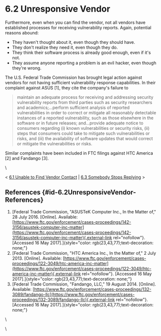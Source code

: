 # 6.2 Unresponsive Vendor 

Furthermore, even when you can find the vendor, not all vendors have
established processes for receiving vulnerability reports. Again,
potential reasons abound:

-   They haven't thought about it, even though they should have.
-   They don't realize they need it, even though they do.
-   They think their software process is already good enough, even if
    it's not.
-   They assume anyone reporting a problem is an evil hacker, even
    though they're wrong.

The U.S. Federal Trade Commission has brought legal action against
vendors for not having sufficient vulnerability response capabilities.
In their complaint against ASUS \[1\], they cite the company's failure
to

> maintain an adequate process for receiving and addressing security
> vulnerability reports from third parties such as security researchers
> and academics;...perform sufficient analysis of reported
> vulnerabilities in order to correct or mitigate all reasonably
> detectable instances of a reported vulnerability, such as those
> elsewhere in the software or in future releases; and\...provide
> adequate notice to consumers regarding (i) known vulnerabilities or
> security risks, (ii) steps that consumers could take to mitigate such
> vulnerabilities or risks, and (iii) the availability of software
> updates that would correct or mitigate the vulnerabilities or risks.

Similar complaints have been included in FTC filings against HTC America
\[2\] and Fandango \[3\].

\

\< [6.1 Unable to Find Vendor
Contact](6_1) \| [6.3
Somebody Stops Replying](6_3) \>

## References {#id-6.2UnresponsiveVendor-References}

1.  [Federal Trade Commission, "ASUSTeK Computer Inc., In the Matter
    of," 28 July 2016. \[Online\]. Available:
    [https://www.ftc.gov/enforcement/cases-proceedings/142-3156/asustek-computer-inc-matter](https://www.ftc.gov/enforcement/cases-proceedings/142-3156/asustek-computer-inc-matter){.external-link
    rel="nofollow"}. \[Accessed 16 May
    2017\].]{style="color: rgb(23,43,77);text-decoration: none;"}
2.  [Federal Trade Commission, "HTC America Inc., In the Matter of," 2
    July 2013. \[Online\]. Available:
    [https://www.ftc.gov/enforcement/cases-proceedings/122-3049/htc-america-inc-matter](https://www.ftc.gov/enforcement/cases-proceedings/122-3049/htc-america-inc-matter){.external-link
    rel="nofollow"}. \[Accessed 16 May
    2017\].]{style="color: rgb(23,43,77);text-decoration: none;"}
3.  [Federal Trade Commission, "Fandango, LLC," 19 August 2014.
    \[Online\]. Available:
    [https://www.ftc.gov/enforcement/cases-proceedings/132-3089/fandango-llc](https://www.ftc.gov/enforcement/cases-proceedings/132-3089/fandango-llc){.external-link
    rel="nofollow"}. \[Accessed 16 May
    2017\].]{style="color: rgb(23,43,77);text-decoration: none;"}

\

\

